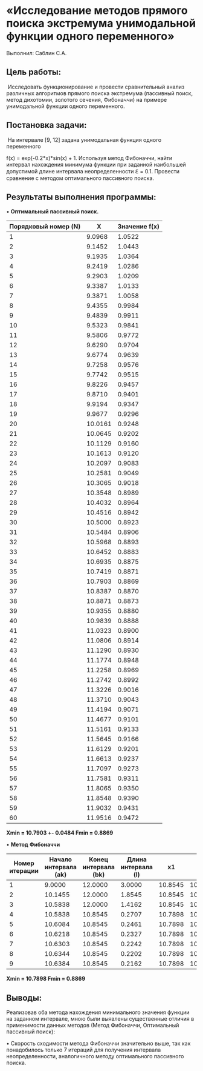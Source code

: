 # **«Исследование методов прямого поиска экстремума унимодальной функции одного переменного»**

 Выполнил: Саблин С.А.

## **Цель работы:**

 

​     Исследовать функционирование и провести сравнительный анализ различных алгоритмов прямого поиска экстремума (пассивный поиск, метод дихотомии, золотого сечения, Фибоначчи) на примере унимодальной функции одного переменного.

## **Постановка задачи:**

 
​     На интервале [9, 12] задана унимодальная функция одного переменного 

f(x) = exp(-0.2*x)*sin(x) + 1. Используя метод Фибоначчи, найти интервал нахождения минимума функции при заданной наибольшей допустимой длине интервала неопределенности ℇ = 0.1. Провести сравнение с методом оптимального пассивного поиска. 
 

## **Результаты выполнения программы:**

 

•     **Оптимальный пассивный поиск.**

 

| **Порядковый номер (N)** | **X**   | **Значение f(x)** |
| ------------------------ | ------- | ----------------- |
| 1                        | 9.0968  | 1.0522            |
| 2                        | 9.1452  | 1.0443            |
| 3                        | 9.1935  | 1.0364            |
| 4                        | 9.2419  | 1.0286            |
| 5                        | 9.2903  | 1.0209            |
| 6                        | 9.3387  | 1.0133            |
| 7                        | 9.3871  | 1.0058            |
| 8                        | 9.4355  | 0.9984            |
| 9                        | 9.4839  | 0.9911            |
| 10                       | 9.5323  | 0.9841            |
| 11                       | 9.5806  | 0.9772            |
| 12                       | 9.6290  | 0.9704            |
| 13                       | 9.6774  | 0.9639            |
| 14                       | 9.7258  | 0.9576            |
| 15                       | 9.7742  | 0.9515            |
| 16                       | 9.8226  | 0.9457            |
| 17                       | 9.8710  | 0.9401            |
| 18                       | 9.9194  | 0.9347            |
| 19                       | 9.9677  | 0.9296            |
| 20                       | 10.0161 | 0.9248            |
| 21                       | 10.0645 | 0.9202            |
| 22                       | 10.1129 | 0.9160            |
| 23                       | 10.1613 | 0.9120            |
| 24                       | 10.2097 | 0.9083            |
| 25                       | 10.2581 | 0.9049            |
| 26                       | 10.3065 | 0.9018            |
| 27                       | 10.3548 | 0.8989            |
| 28                       | 10.4032 | 0.8964            |
| 29                       | 10.4516 | 0.8942            |
| 30                       | 10.5000 | 0.8923            |
| 31                       | 10.5484 | 0.8906            |
| 32                       | 10.5968 | 0.8893            |
| 33                       | 10.6452 | 0.8883            |
| 34                       | 10.6935 | 0.8875            |
| 35                       | 10.7419 | 0.8871            |
| 36                       | 10.7903 | 0.8869            |
| 37                       | 10.8387 | 0.8870            |
| 38                       | 10.8871 | 0.8873            |
| 39                       | 10.9355 | 0.8880            |
| 40                       | 10.9839 | 0.8888            |
| 41                       | 11.0323 | 0.8900            |
| 42                       | 11.0806 | 0.8914            |
| 43                       | 11.1290 | 0.8930            |
| 44                       | 11.1774 | 0.8948            |
| 45                       | 11.2258 | 0.8969            |
| 46                       | 11.2742 | 0.8992            |
| 47                       | 11.3226 | 0.9016            |
| 48                       | 11.3710 | 0.9043            |
| 49                       | 11.4194 | 0.9071            |
| 50                       | 11.4677 | 0.9101            |
| 51                       | 11.5161 | 0.9133            |
| 52                       | 11.5645 | 0.9166            |
| 53                       | 11.6129 | 0.9201            |
| 54                       | 11.6613 | 0.9237            |
| 55                       | 11.7097 | 0.9273            |
| 56                       | 11.7581 | 0.9311            |
| 57                       | 11.8065 | 0.9350            |
| 58                       | 11.8548 | 0.9390            |
| 59                       | 11.9032 | 0.9431            |
| 60                       | 11.9516 | 0.9472            |

**Xmin = 10.7903 +- 0.0484 Fmin = 0.8869**

 

 

•     **Метод** **Фибоначчи**

 

| **Номер итерации** | **Начало интервала (аk)** | **Конец интервала (bk)** | **Длина интервала (l)** | **x1**  | **x2**  | **f(X1)** | **f(X2)** |
| ------------------ | ------------------------- | ------------------------ | ----------------------- | ------- | ------- | --------- | --------- |
| 1                  | 9.0000                    | 12.0000                  | 3.0000                  | 10.8545 | 10.1455 | 0.8871    | 0.9133    |
| 2                  | 10.1455                   | 12.0000                  | 1.8545                  | 10.8545 | 10.5838 | 0.8871    | 0.8896    |
| 3                  | 10.5838                   | 12.0000                  | 1.4162                  | 10.8545 | 10.7898 | 0.8871    | 0.8869    |
| 4                  | 10.5838                   | 10.8545                  | 0.2707                  | 10.7898 | 10.6084 | 0.8869    | 0.8890    |
| 5                  | 10.6084                   | 10.8545                  | 0.2461                  | 10.7898 | 10.6218 | 0.8869    | 0.8887    |
| 6                  | 10.6218                   | 10.8545                  | 0.2327                  | 10.7898 | 10.6303 | 0.8869    | 0.8886    |
| 7                  | 10.6303                   | 10.8545                  | 0.2242                  | 10.7898 | 10.6344 | 0.8869    | 0.8885    |
| 8                  | 10.6344                   | 10.8545                  | 0.2202                  | 10.7898 | 10.6384 | 0.8869    | 0.8884    |
| 9                  | 10.6384                   | 10.8545                  | 0.2162                  | 10.7898 | 10.6423 | 0.8869    | 0.8883    |

**Xmin = 10.7898 Fmin = 0.8869**

 

## **Выводы:**

 

Реализовав оба метода нахождения минимального значения функции на заданном интервале, мною были выявлены существенные отличия в применимости данных методов (Метод Фибоначчи, Оптимальный пассивный поиск):

•     Скорость сходимости метода Фибоначчи значительно выше, так как понадобилось только 7 итераций для получения интервала неопределенности, аналогичного методу оптимального пассивного поиска. 
